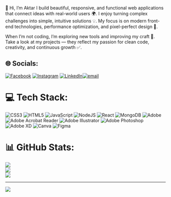 👋 Hi, I’m Aktar
I build beautiful, responsive, and functional web applications that connect ideas with real-world users 🌍. I enjoy turning complex challenges into simple, intuitive solutions 💡. My focus is on modern front-end technologies, performance optimization, and pixel-perfect design 🎨.

When I’m not coding, I’m exploring new tools and improving my craft 🚀. Take a look at my projects — they reflect my passion for clean code, creativity, and continuous growth ✅.

## 🌐 Socials:
[![Facebook](https://img.shields.io/badge/Facebook-%231877F2.svg?logo=Facebook&logoColor=white)](https://facebook.com/https://www.facebook.com/aktar5436) [![Instagram](https://img.shields.io/badge/Instagram-%23E4405F.svg?logo=Instagram&logoColor=white)](https://instagram.com/https://www.instagram.com/aktar.inf7) [![LinkedIn](https://img.shields.io/badge/LinkedIn-%230077B5.svg?logo=linkedin&logoColor=white)](https://linkedin.com/in/https://www.linkedin.com/in/aktarbd/)[![email](https://img.shields.io/badge/Email-D14836?logo=gmail&logoColor=white)](mailto:amdaktar86@gmail.com) 

# 💻 Tech Stack:
![CSS3](https://img.shields.io/badge/css3-%231572B6.svg?style=for-the-badge&logo=css3&logoColor=white) ![HTML5](https://img.shields.io/badge/html5-%23E34F26.svg?style=for-the-badge&logo=html5&logoColor=white) ![JavaScript](https://img.shields.io/badge/javascript-%23323330.svg?style=for-the-badge&logo=javascript&logoColor=%23F7DF1E) ![NodeJS](https://img.shields.io/badge/node.js-6DA55F?style=for-the-badge&logo=node.js&logoColor=white) ![React](https://img.shields.io/badge/react-%2320232a.svg?style=for-the-badge&logo=react&logoColor=%2361DAFB) ![MongoDB](https://img.shields.io/badge/MongoDB-%234ea94b.svg?style=for-the-badge&logo=mongodb&logoColor=white) ![Adobe](https://img.shields.io/badge/adobe-%23FF0000.svg?style=for-the-badge&logo=adobe&logoColor=white) ![Adobe Acrobat Reader](https://img.shields.io/badge/Adobe%20Acrobat%20Reader-EC1C24.svg?style=for-the-badge&logo=Adobe%20Acrobat%20Reader&logoColor=white) ![Adobe Illustrator](https://img.shields.io/badge/adobe%20illustrator-%23FF9A00.svg?style=for-the-badge&logo=adobe%20illustrator&logoColor=white) ![Adobe Photoshop](https://img.shields.io/badge/adobe%20photoshop-%2331A8FF.svg?style=for-the-badge&logo=adobe%20photoshop&logoColor=white) ![Adobe XD](https://img.shields.io/badge/Adobe%20XD-470137?style=for-the-badge&logo=Adobe%20XD&logoColor=#FF61F6) ![Canva](https://img.shields.io/badge/Canva-%2300C4CC.svg?style=for-the-badge&logo=Canva&logoColor=white) ![Figma](https://img.shields.io/badge/figma-%23F24E1E.svg?style=for-the-badge&logo=figma&logoColor=white)
# 📊 GitHub Stats:
![](https://github-readme-stats.vercel.app/api?username=aktar86&theme=dark&hide_border=false&include_all_commits=false&count_private=false)<br/>
![](https://nirzak-streak-stats.vercel.app/?user=aktar86&theme=dark&hide_border=false)<br/>
![](https://github-readme-stats.vercel.app/api/top-langs/?username=aktar86&theme=dark&hide_border=false&include_all_commits=false&count_private=false&layout=compact)

---
[![](https://visitcount.itsvg.in/api?id=aktar86&icon=0&color=0)](https://visitcount.itsvg.in)

<!-- Proudly created with GPRM ( https://gprm.itsvg.in ) -->
